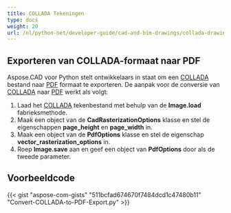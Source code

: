 ```yaml
---  
title: COLLADA Tekeningen  
type: docs  
weight: 20  
url: /nl/python-net/developer-guide/cad-and-bim-drawings/collada-drawings/  
---  
```

  
## **Exporteren van COLLADA-formaat naar PDF**  
  
Aspose.CAD voor Python stelt ontwikkelaars in staat om een [COLLADA](https://docs.fileformat.com/3d/dae/) bestand naar [PDF](https://docs.fileformat.com/pdf/) formaat te exporteren. De aanpak voor de conversie van [COLLADA](https://docs.fileformat.com/3d/dae/) naar [PDF](https://docs.fileformat.com/pdf/) werkt als volgt:  
  
1. Laad het [COLLADA](https://docs.fileformat.com/3d/dae/) tekenbestand met behulp van de **Image.load** fabrieksmethode.  
1. Maak een object van de **CadRasterizationOptions** klasse en stel de eigenschappen **page_height** en **page_width** in.  
1. Maak een object van de **PdfOptions** klasse en stel de eigenschap **vector_rasterization_options** in.  
1. Roep **Image.save** aan en geef een object van **PdfOptions** door als de tweede parameter.  
  
## Voorbeeldcode  
  
{{< gist "aspose-com-gists" "511bcfad674670f7484dcd1c47480b11" "Convert-COLLADA-to-PDF-Export.py" >}}
